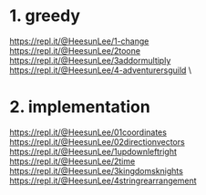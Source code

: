# 1. greedy

https://repl.it/@HeesunLee/1-change \
https://repl.it/@HeesunLee/2toone \
https://repl.it/@HeesunLee/3addormultiply \
https://repl.it/@HeesunLee/4-adventurersguild \

# 2. implementation
https://repl.it/@HeesunLee/01coordinates \
https://repl.it/@HeesunLee/02directionvectors \
https://repl.it/@HeesunLee/1updownleftright \
https://repl.it/@HeesunLee/2time \
https://repl.it/@HeesunLee/3kingdomsknights \
https://repl.it/@HeesunLee/4stringrearrangement

